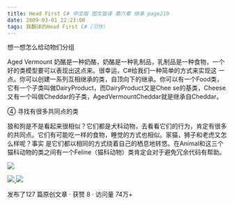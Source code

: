 ```yaml
---
title: Head First C# 中文版 图文皆译 第六章 继承 page219
date: 2009-03-01 22:23:00
tags: 我翻译的Head First C#（习作）
---
```

想一想怎么给动物们分组

Aged Vermount  奶酪是一种奶酪，奶酪是一种乳制品，乳制品是一种食物，一个好的类模型要可以表现出这点来。很幸运，C#给我们一种简单的方式来实现这
一点。你可以创建一系列互相继承的类，自顶向下的继承。你可以有一个Food类，它有一个子类叫做DairyProduct，而DairyProduct又是Chee
se的基类，Cheese又有一个叫做Cheddar的子类，AgedVermountCheddar就是继承自Cheddar。

④  寻找有很多共同点的类

狼和狗是不是看起来很相似？它们都是犬科动物，去看看它们的行为，肯定有很多的共同点。它们有可能吃一样的食物，睡觉的方式也相似。家猫，狮子和老虎又怎么样呢？事实
是它们都以相同的方式绕着自己的栖息地转悠。在Animal和这三个猫科动物的类之间有一个Feline（猫科动物）类肯定会对于避免冗余代码有帮助。

![](https://p-blog.csdn.net/images/p_blog_csdn_net/cuipengfei1/EntryImages/20090301/2009-03-01_22-11-24.jpg)



[ ![](https://profile.csdnimg.cn/5/2/5/3_cuipengfei1)
![](https://g.csdnimg.cn/static/user-reg-year/1x/11.png)
](https://blog.csdn.net/cuipengfei1)



发布了127 篇原创文章  ·  获赞 8  ·  访问量 74万+

